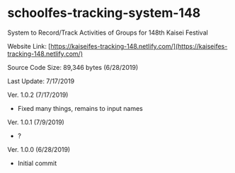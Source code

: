 # schoolfes-tracking-system-148
System to Record/Track Activities of Groups for 148th Kaisei Festival

Website Link: [https://kaiseifes-tracking-148.netlify.com/](https://kaiseifes-tracking-148.netlify.com/)

Source Code Size: 89,346 bytes (6/28/2019)

Last Update: 7/17/2019

Ver. 1.0.2 (7/17/2019)
- Fixed many things, remains to input names

Ver. 1.0.1 (7/9/2019)
- ?

Ver. 1.0.0 (6/28/2019)
- Initial commit
